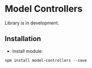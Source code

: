 # Model Controllers

Library is in development.

## Installation

* Install module:

`npm install model-controllers --save`

